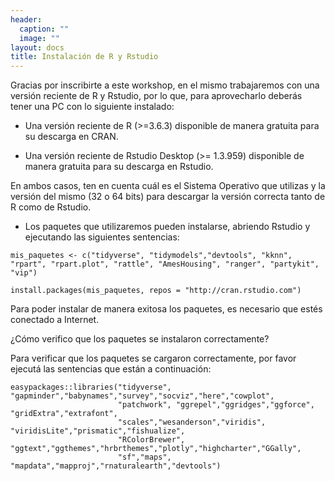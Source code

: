 ```yaml
---
header:
  caption: ""
  image: ""
layout: docs
title: Instalación de R y Rstudio
---
```


Gracias por inscribirte a este workshop, en el mismo trabajaremos con una versión reciente de R y Rstudio, por lo que, para aprovecharlo deberás tener una PC con lo siguiente instalado:


* Una versión reciente de R (>=3.6.3) disponible de manera gratuita para su descarga en CRAN.

* Una versión reciente de Rstudio Desktop (>= 1.3.959) disponible de manera gratuita para su descarga en Rstudio.

En ambos casos, ten en cuenta cuál es el Sistema Operativo que utilizas y la versión del mismo (32 o 64 bits) para descargar la versión correcta tanto de R como de Rstudio.

* Los paquetes que utilizaremos pueden instalarse, abriendo Rstudio y ejecutando las siguientes sentencias:

```{r eval=FALSE}
mis_paquetes <- c("tidyverse", "tidymodels","devtools", "kknn", "rpart", "rpart.plot", "rattle", "AmesHousing", "ranger", "partykit", "vip")

install.packages(mis_paquetes, repos = "http://cran.rstudio.com")
```


Para poder instalar de manera exitosa los paquetes, es necesario que estés conectado a Internet.

¿Cómo verifico que los paquetes se instalaron correctamente?

Para verificar que los paquetes se cargaron correctamente, por favor ejecutá las sentencias que están a continuación:

```{r eval=FALSE}
easypackages::libraries("tidyverse", "gapminder","babynames","survey","socviz","here","cowplot", 
                        "patchwork", "ggrepel","ggridges","ggforce", "gridExtra","extrafont",
                        "scales","wesanderson","viridis", "viridisLite","prismatic","fishualize",
                        "RColorBrewer", "ggtext","ggthemes","hrbrthemes","plotly","highcharter","GGally",
                        "sf","maps", "mapdata","mapproj","rnaturalearth","devtools")
```
  